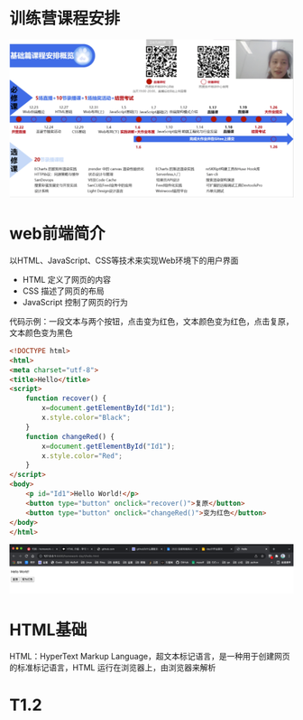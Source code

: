 # 训练营课程安排

![image-20211222194818489](img/%E7%99%BE%E5%BA%A6%EF%BC%9A%E5%89%8D%E7%AB%AF%E8%AE%AD%E7%BB%83%E8%90%A5.img/image-20211222194818489.png)



# web前端简介

以HTML、JavaScript、CSS等技术来实现Web环境下的用户界面

- HTML 定义了网页的内容
- CSS 描述了网页的布局
- JavaScript 控制了网页的行为

代码示例：一段文本与两个按钮，点击变为红色，文本颜色变为红色，点击复原，文本颜色变为黑色

```html
<!DOCTYPE html>
<html>
<meta charset="utf-8">
<title>Hello</title>
<script>
    function recover() {
        x=document.getElementById("Id1");
        x.style.color="Black";
    }
    function changeRed() {
        x=document.getElementById("Id1");
        x.style.color="Red";
    }
</script>
<body>
    <p id="Id1">Hello World!</p>
    <button type="button" onclick="recover()">复原</button>
    <button type="button" onclick="changeRed()">变为红色</button>
</body>
</html>
```

![image-20211223113910359](img/%E7%99%BE%E5%BA%A6%EF%BC%9A%E5%89%8D%E7%AB%AF%E8%AE%AD%E7%BB%83%E8%90%A5.img/image-20211223113910359.png)



# HTML基础

HTML：HyperText Markup Language，超文本标记语言，是一种用于创建网页的标准标记语言，HTML 运行在浏览器上，由浏览器来解析



# T1.2

